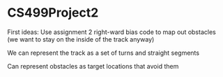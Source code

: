 CS499Project2
=============


First ideas:
  Use assignment 2 right-ward bias code to map out obstacles (we want to stay on the inside of the track anyway)
  
  We can represent the track as a set of turns and straight segments
  
  Can represent obstacles as target locations that avoid them
  
